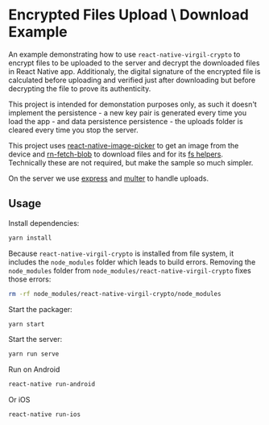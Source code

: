 # Encrypted Files Upload \ Download Example

An example demonstrating how to use `react-native-virgil-crypto` to encrypt files to be uploaded to the server and decrypt the downloaded files in React Native app. Additionaly, the digital signature of the encrypted file is calculated before uploading and verified just after downloading but before decrypting the file to prove its authenticity.

This project is intended for demonstation purposes only, as such it doesn't implement the persistence - a new key pair is generated every time you load the app - and data persistence persistence - the uploads folder is cleared every time you stop the server.

This project uses [react-native-image-picker](https://github.com/react-native-community/react-native-image-picker) to get an image from the device and [rn-fetch-blob](https://github.com/joltup/rn-fetch-blob) to download files and for its [fs helpers](https://github.com/joltup/rn-fetch-blob#user-content-file-system). Technically these are not required, but make the sample so much simpler.

On the server we use [express](https://expressjs.com/) and [multer](https://github.com/expressjs/multer) to handle uploads. 

## Usage

Install dependencies:

```sh
yarn install
```

Because `react-native-virgil-crypto` is installed from file system, it includes the `node_modules` folder which leads to build errors. Removing the `node_modules` folder from `node_modules/react-native-virgil-crypto` fixes those errors:

```sh
rm -rf node_modules/react-native-virgil-crypto/node_modules
```

Start the packager:

```sh
yarn start
```

Start the server:

```sh
yarn run serve
```

Run on Android

```sh
react-native run-android
```

Or iOS

```sh
react-native run-ios
```